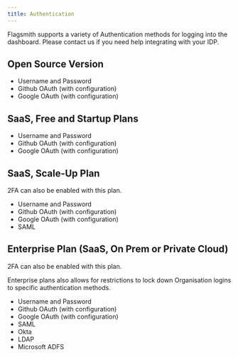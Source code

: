 ```yaml
---
title: Authentication
---
```


Flagsmith supports a variety of Authentication methods for logging into the dashboard. Please contact us if you need
help integrating with your IDP.

## Open Source Version

- Username and Password
- Github OAuth (with configuration)
- Google OAuth (with configuration)

## SaaS, Free and Startup Plans

- Username and Password
- Github OAuth (with configuration)
- Google OAuth (with configuration)

## SaaS, Scale-Up Plan

2FA can also be enabled with this plan.

- Username and Password
- Github OAuth (with configuration)
- Google OAuth (with configuration)
- SAML

## Enterprise Plan (SaaS, On Prem or Private Cloud)

2FA can also be enabled with this plan.

Enterprise plans also allows for restrictions to lock down Organisation logins to specific authentication methods.

- Username and Password
- Github OAuth (with configuration)
- Google OAuth (with configuration)
- SAML
- Okta
- LDAP
- Microsoft ADFS
